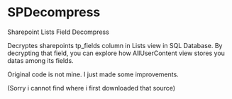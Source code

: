 SPDecompress
============

Sharepoint Lists Field Decompress

Decryptes sharepoints tp_fields column in Lists view in SQL Database. 
By decrypting that field, you can explore how AllUserContent view stores you datas among its fields. 

Original code is not mine. I just made some improvements.

(Sorry i cannot find where i first downloaded that source)
